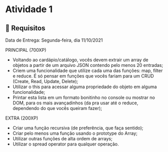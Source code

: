 # Atividade 1

## :pencil: Requisitos

Data de Entrega: Segunda-feira, dia 11/10/2021

PRINCIPAL (700XP)

- Voltando ao cardápio/catálogo, vocês devem extrair um array de objetos a partir de um arquivo JSON contendo pelo menos 20 entradas;
- Criem uma funcionalidade que utilize cada uma das funções: map, filter e reduce. É só pensar em funções que vocês fariam para um CRUD (Create, Read, Update, Delete);
- Utilizar o this para acessar alguma propriedade do objeto em alguma funcionalidade;
- Printar esta lista em um formato bonitinho no console ou mostrar no DOM, para os mais avançadinhos (da pra usar até o reduce, dependendo do que vocês queiram fazer);

EXTRA (200XP)

- Criar uma função recursiva (de preferência, que faça sentido);
- Criar pelo menos uma função usando o prototype do Array;
- Utilizar outras funções de alta ordem de arrays;
- Utilizar o spread operator para qualquer operação.

<!-- ## :computer: Deploy
- [Vessel app](https://santander-coders-808.vercel.app/) -->
